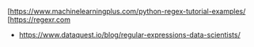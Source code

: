 [https://www.machinelearningplus.com/python-regex-tutorial-examples/
[https://regexr.com
* https://www.dataquest.io/blog/regular-expressions-data-scientists/
